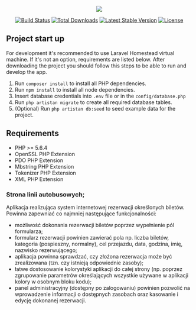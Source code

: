 <p align="center"><img src="https://laravel.com/assets/img/components/logo-laravel.svg"></p>

<p align="center">
<a href="https://travis-ci.org/laravel/framework"><img src="https://travis-ci.org/laravel/framework.svg" alt="Build Status"></a>
<a href="https://packagist.org/packages/laravel/framework"><img src="https://poser.pugx.org/laravel/framework/d/total.svg" alt="Total Downloads"></a>
<a href="https://packagist.org/packages/laravel/framework"><img src="https://poser.pugx.org/laravel/framework/v/stable.svg" alt="Latest Stable Version"></a>
<a href="https://packagist.org/packages/laravel/framework"><img src="https://poser.pugx.org/laravel/framework/license.svg" alt="License"></a>
</p>

## Project start up
For development it's recommended to use Laravel Homestead virtual machine. If it's not an option, requirements are listed below.
After downloading the project you should follow this steps to be able to run and develop the app.
1. Run `composer install` to install all PHP dependencies.
2. Run `npm install` to install all node dependencies.
3. Insert database credentials into `.env` file or in the `config/database.php`
3. Run `php artistan migrate` to create all required database tables.
4. (Optional) Run `php artistan db:seed` to seed example data for the project. 


## Requirements
- PHP >= 5.6.4
- OpenSSL PHP Extension
- PDO PHP Extension
- Mbstring PHP Extension
- Tokenizer PHP Extension
- XML PHP Extension


### Strona linii autobusowych;
Aplikacja realizująca system internetowej rezerwacji określonych biletów. Powinna zapewniać co najmniej następujące funkcjonalności:
-	możliwość dokonania rezerwacji biletów poprzez wypełnienie pól formularza;
-	formularz rezerwacji powinien zawierać pola np. liczba biletów, kategoria (pospieszny, normalny), cel przejazdu, data, godzina, imię, nazwisko rezerwującego;
-	aplikacja powinna sprawdzać, czy złożona rezerwacja może być zrealizowana (tzn. czy istnieją odpowiednie zasoby);
-	łatwe dostosowanie kolorystyki aplikacji do całej strony (np. poprzez zgrupowanie parametrów określających wszystkie używane w aplikacji kolory w osobnym bloku kodu);
-	panel administracyjny (dostępny po zalogowaniu) powinien pozwolić na wprowadzenie informacji o dostępnych zasobach oraz kasowanie i edycję dokonanej rezerwacji.
